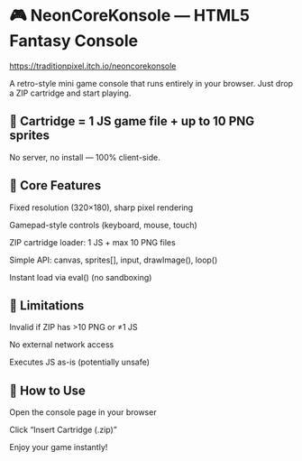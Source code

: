 # 🎮 NeonCoreKonsole — HTML5 Fantasy Console

https://traditionpixel.itch.io/neoncorekonsole

A retro-style mini game console that runs entirely in your browser. Just drop a ZIP cartridge and start playing.

## 💾 Cartridge = 1 JS game file + up to 10 PNG sprites
No server, no install — 100% client-side.

## 🧱 Core Features
Fixed resolution (320×180), sharp pixel rendering

Gamepad-style controls (keyboard, mouse, touch)

ZIP cartridge loader: 1 JS + max 10 PNG files

Simple API: canvas, sprites[], input, drawImage(), loop()

Instant load via eval() (no sandboxing)

## 🚫 Limitations
Invalid if ZIP has >10 PNG or ≠1 JS

No external network access

Executes JS as-is (potentially unsafe)

## 🔁 How to Use
Open the console page in your browser

Click “Insert Cartridge (.zip)”

Enjoy your game instantly!
